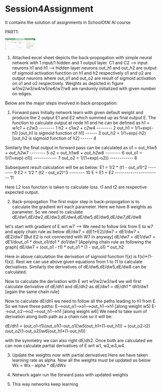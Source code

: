 # Session4Assignment
It contains the solution of assignments in SchoolOfAI AI course

PART1:

<img src="images/excel_backpropogation_lr_1.png" width=100>









1. Attached excel sheet depicts the back-propogation with simple neural network with 1 input/1 hidden and 1 output layer.
C1 and C2 --> input neurons
h1 and h1 --> hidden layer neurons
out_h1 and out_h2 are output of sigmoid activation function on h1 and h2 respectively
o1 and o2 are output neurons where out_o1 and out_o2 are result of sigmoid activation on o1 and o2 respectively.
Weights as depicted in figure w1/w2/w3/w4/w5/w6/w7/w8 are randomly initialized with given number on edges.

Below are the major steps involved in back-propogation:
1. Forward pass
Initially network learn with given default weight and produce the 2 output E1 and E2 which summed up as final output E. The
function to calculate output at node h1 and he can be defined as
h1 = w1*c1 + c2*w3    -------- 1
h2 = c1*w2 + c2*w4    -------- 2
out_h1 = 1/1+exp(-h1) [out_h1 is sigmoid function of h1] ------ 3
out_h2 = 1/1+exp(-h2) [out_h2 is sigmoid function of h2] ------ 4

Similarly the final output in forward pass can be calculated as
o1 = out_h1*w5 + out_h2*w7  -------- 5
o2 = out_h1*w6 + out_h2*w8  -------- 6
out_o1 = 1/(1+exp(-o1)) ------------ 7
out_o2 = 1/(1+exp(-o2)) ------------ 8

Subsequent result calculation will be as below:
E1 = 1/2 * (t1 - out_o1)^2 -------- 9
E2 = 1/2 * (t2 - out_o2)^3 -------- 10
E = E1 + E2 ----------------------- 11

Here L2 loss function is taken to calculate loss. t1 and t2 are respective expected output.

2. Back-propogation
The first major step in back-propogation is to calculate the gradient wrt each parameter. Here we have 8 weights as parameter.
So we need to calculate
dE/dw1,dE/dw2,dE/dw3,dE/dw4,dE/dw5,dE/dw6,dE/dw7,dE/dw8

let's start with gradient of E wrt w7
--> We need to follow link from E to w7 and apply chain rule as below
dE/dw7 = d(E1+E2)/dw7 = dE1/dw7 + dE2/dw7 [But E2 is not connected with W7 in anyway]
dE/dw7 = dE1/dw7 = dE1/dout_o1 * dout_o1/do1 * do1/dw7 [Applying chain rule as following the graph]
dE/dw7 = (out_o1 - t1) * out_o1 * (1 - out_o1) * out_h2

Here in above calculation the derivation of sigmoid function f(x) is f(x)*(1-f(x)). Rest we can use above given equations
from 1 to 11 to calculate derivatives.
Similarly the derivatives of dE/dw6,dE/dw5,dE/dw8 can be calculated.

Now to calculate the derivation with E wrt w1/w2/w3/w4 we will first calculate derivative of dE/dh1 and dE/dh2 as
dE/dw1 = dE/dh1 * dh1/dw1 [again the same chain rule]

Now to calculate dE/dh1 we need to follow all the paths leading to h1 from E. So we have these paths:
E-->out_o1-->o1-->out_h1-->h1 [along weight w5]
E-->out_o2-->o2-->out_h1-->h1 [along weight w6]
We need to take sum of derivation along both path as a chain rule so it will be:

dE/dh1 = (out_o1-t1)*(out_o1*(1-out_o1))*w5*(out_h1*(1-out_h1)) + (out_o2-t2)*(out_o2*(1-out_o2))*w6*(out_h1*(1-out_h1))

with the symmetry we can also right dE/dh2. Once both are calculated we can now calculate partial derivatives of E wrt w1,
w2,w3,w4.

3. Update the weights now with partial derivatives
Here we have taken learning rate as alpha. Now all the weights must be updated as below
Wx = Wx - alpha * dE/dWx

4. Network again run the forward pass with updated weights
5. This way networks keep learning
